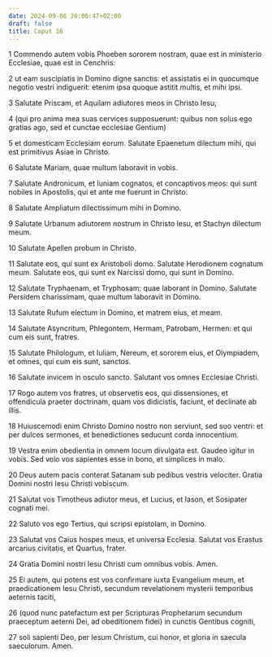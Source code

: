 ```yaml
---
date: 2024-09-06 20:00:47+02:00
draft: false
title: Caput 16
---
```





1 Commendo autem vobis Phoeben sororem nostram, quae est in ministerio Ecclesiae, quae est in Cenchris:

2 ut eam suscipiatis in Domino digne sanctis: et assistatis ei in quocumque negotio vestri indiguerit: etenim ipsa quoque astitit multis, et mihi ipsi.

3 Salutate Priscam, et Aquilam adiutores meos in Christo Iesu;

4 (qui pro anima mea suas cervices supposuerunt: quibus non solus ego gratias ago, sed et cunctae ecclesiae Gentium)

5 et domesticam Ecclesiam eorum. Salutate Epaenetum dilectum mihi, qui est primitivus Asiae in Christo.

6 Salutate Mariam, quae multum laboravit in vobis.

7 Salutate Andronicum, et Iuniam cognatos, et concaptivos meos: qui sunt nobiles in Apostolis, qui et ante me fuerunt in Christo.

8 Salutate Ampliatum dilectissimum mihi in Domino.

9 Salutate Urbanum adiutorem nostrum in Christo Iesu, et Stachyn dilectum meum.

10 Salutate Apellen probum in Christo.

11 Salutate eos, qui sunt ex Aristoboli domo. Salutate Herodionem cognatum meum. Salutate eos, qui sunt ex Narcissi domo, qui sunt in Domino.

12 Salutate Tryphaenam, et Tryphosam: quae laborant in Domino. Salutate Persidem charissimam, quae multum laboravit in Domino.

13 Salutate Rufum electum in Domino, et matrem eius, et meam.

14 Salutate Asyncritum, Phlegontem, Hermam, Patrobam, Hermen: et qui cum eis sunt, fratres.

15 Salutate Philologum, et Iuliam, Nereum, et sororem eius, et Olympiadem, et omnes, qui cum eis sunt, sanctos.

16 Salutate invicem in osculo sancto. Salutant vos omnes Ecclesiae Christi.

17 Rogo autem vos fratres, ut observetis eos, qui dissensiones, et offendicula praeter doctrinam, quam vos didicistis, faciunt, et declinate ab illis.

18 Huiuscemodi enim Christo Domino nostro non serviunt, sed suo ventri: et per dulces sermones, et benedictiones seducunt corda innocentium.

19 Vestra enim obedientia in omnem locum divulgata est. Gaudeo igitur in vobis. Sed volo vos sapientes esse in bono, et simplices in malo.

20 Deus autem pacis conterat Satanam sub pedibus vestris velociter. Gratia Domini nostri Iesu Christi vobiscum.

21 Salutat vos Timotheus adiutor meus, et Lucius, et Iason, et Sosipater cognati mei.

22 Saluto vos ego Tertius, qui scripsi epistolam, in Domino.

23 Salutat vos Caius hospes meus, et universa Ecclesia. Salutat vos Erastus arcarius civitatis, et Quartus, frater.

24 Gratia Domini nostri Iesu Christi cum omnibus vobis. Amen.

25 Ei autem, qui potens est vos confirmare iuxta Evangelium meum, et praedicationem Iesu Christi, secundum revelationem mysterii temporibus aeternis taciti,

26 (quod nunc patefactum est per Scripturas Prophetarum secundum praeceptum aeterni Dei, ad obeditionem fidei) in cunctis Gentibus cogniti,

27 soli sapienti Deo, per Iesum Christum, cui honor, et gloria in saecula saeculorum. Amen.

